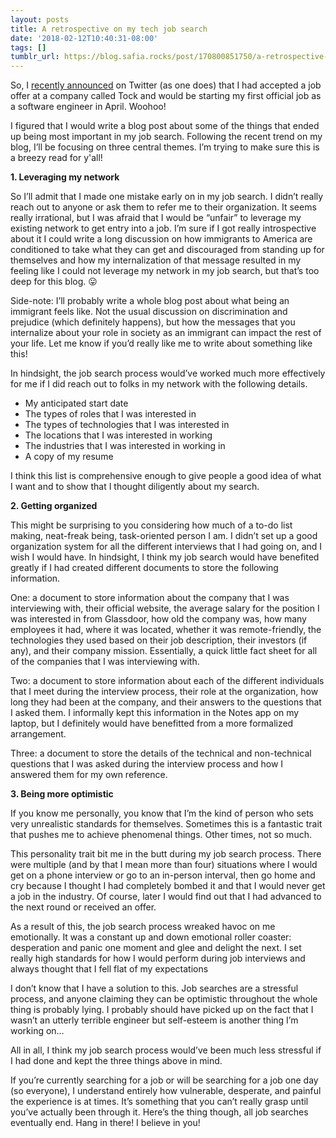 ```yaml
---
layout: posts
title: A retrospective on my tech job search
date: '2018-02-12T10:40:31-08:00'
tags: []
tumblr_url: https://blog.safia.rocks/post/170800851750/a-retrospective-on-my-tech-job-search
---
```

So, I [recently announced](https://twitter.com/captainsafia/status/962376788990222336) on Twitter (as one does) that I had accepted a job offer at a company called Tock and would be starting my first official job as a software engineer in April. Woohoo!

I figured that I would write a blog post about some of the things that ended up being most important in my job search. Following the recent trend on my blog, I’ll be focusing on three central themes. I’m trying to make sure this is a breezy read for y'all!

**1. Leveraging my network**

So I’ll admit that I made one mistake early on in my job search. I didn’t really reach out to anyone or ask them to refer me to their organization. It seems really irrational, but I was afraid that I would be “unfair” to leverage my existing network to get entry into a job. I’m sure if I got really introspective about it I could write a long discussion on how immigrants to America are conditioned to take what they can get and discouraged from standing up for themselves and how my internalization of that message resulted in my feeling like I could not leverage my network in my job search, but that’s too deep for this blog. 😛

Side-note: I’ll probably write a whole blog post about what being an immigrant feels like. Not the usual discussion on discrimination and prejudice (which definitely happens), but how the messages that you internalize about your role in society as an immigrant can impact the rest of your life. Let me know if you’d really like me to write about something like this!

In hindsight, the job search process would’ve worked much more effectively for me if I did reach out to folks in my network with the following details.

- My anticipated start date
- The types of roles that I was interested in
- The types of technologies that I was interested in
- The locations that I was interested in working
- The industries that I was interested in working in
- A copy of my resume

I think this list is comprehensive enough to give people a good idea of what I want and to show that I thought diligently about my search.

**2. Getting organized**

This might be surprising to you considering how much of a to-do list making, neat-freak being, task-oriented person I am. I didn’t set up a good organization system for all the different interviews that I had going on, and I wish I would have. In hindsight, I think my job search would have benefited greatly if I had created different documents to store the following information.

One: a document to store information about the company that I was interviewing with, their official website, the average salary for the position I was interested in from Glassdoor, how old the company was, how many employees it had, where it was located, whether it was remote-friendly, the technologies they used based on their job description, their investors (if any), and their company mission. Essentially, a quick little fact sheet for all of the companies that I was interviewing with.

Two: a document to store information about each of the different individuals that I meet during the interview process, their role at the organization, how long they had been at the company, and their answers to the questions that I asked them. I informally kept this information in the Notes app on my laptop, but I definitely would have benefitted from a more formalized arrangement.

Three: a document to store the details of the technical and non-technical questions that I was asked during the interview process and how I answered them for my own reference.

**3. Being more optimistic**

If you know me personally, you know that I’m the kind of person who sets very unrealistic standards for themselves. Sometimes this is a fantastic trait that pushes me to achieve phenomenal things. Other times, not so much.

This personality trait bit me in the butt during my job search process. There were multiple (and by that I mean more than four) situations where I would get on a phone interview or go to an in-person interval, then go home and cry because I thought I had completely bombed it and that I would never get a job in the industry. Of course, later I would find out that I had advanced to the next round or received an offer.

As a result of this, the job search process wreaked havoc on me emotionally. It was a constant up and down emotional roller coaster: desperation and panic one moment and glee and delight the next. I set really high standards for how I would perform during job interviews and always thought that I fell flat of my expectations

I don’t know that I have a solution to this. Job searches are a stressful process, and anyone claiming they can be optimistic throughout the whole thing is probably lying. I probably should have picked up on the fact that I wasn’t an utterly terrible engineer but self-esteem is another thing I’m working on…

All in all, I think my job search process would’ve been much less stressful if I had done and kept the three things above in mind.

If you’re currently searching for a job or will be searching for a job one day (so everyone), I understand entirely how vulnerable, desperate, and painful the experience is at times. It’s something that you can’t really grasp until you’ve actually been through it. Here’s the thing though, all job searches eventually end. Hang in there! I believe in you!

